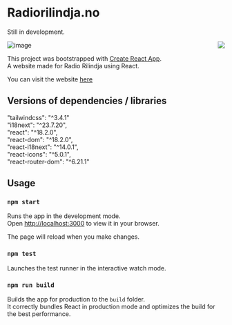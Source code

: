 # Radiorilindja.no

Still in development.

![image](https://github.com/AlbanXV/radiorilindja.no/assets/61944761/b3636467-48b4-4d0a-9291-84ff79697242)
<img src="https://github.com/AlbanXV/radiorilindja.no/assets/61944761/fb129a2c-3482-4c9e-bde2-36f6d229a36b" align="right">


This project was bootstrapped with [Create React App](https://github.com/facebook/create-react-app).\
A website made for Radio Rilindja using React.

You can visit the website [here](https://radiorilindja.no)

## Versions of dependencies / libraries
"tailwindcss": "^3.4.1"\
"i18next": "^23.7.20",\
"react": "^18.2.0",\
"react-dom": "^18.2.0",\
"react-i18next": "^14.0.1",\
"react-icons": "^5.0.1",\
"react-router-dom": "^6.21.1"

## Usage

### `npm start`

Runs the app in the development mode.\
Open [http://localhost:3000](http://localhost:3000) to view it in your browser.

The page will reload when you make changes.

### `npm test`

Launches the test runner in the interactive watch mode.

### `npm run build`

Builds the app for production to the `build` folder.\
It correctly bundles React in production mode and optimizes the build for the best performance.
